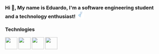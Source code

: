 ### Hi 👋, My name is Eduardo, I'm a software engineering student and a technology enthusiast! <img src="Assets/navi.gif" width="25px" height="25px">


### Technlogies

<img src="https://cdn.jsdelivr.net/gh/devicons/devicon/icons/java/java-original-wordmark.svg" width="40px" height="40px" /> <img src="https://cdn.jsdelivr.net/gh/devicons/devicon/icons/javascript/javascript-original.svg" width="40px" height="40px" /> <img src="https://cdn.jsdelivr.net/gh/devicons/devicon/icons/html5/html5-original-wordmark.svg" width="40px" height="40px"/> <img src="https://cdn.jsdelivr.net/gh/devicons/devicon/icons/css3/css3-original-wordmark.svg" width="40px" height="40px"/>
          
          
          
          

<!--
**eduabdala/eduabdala** is a ✨ _special_ ✨ repository because its `README.md` (this file) appears on your GitHub profile.

Here are some ideas to get you started:

- 🔭 I’m currently working on ...
- 🌱 I’m currently learning ...
- 👯 I’m looking to collaborate on ...
- 🤔 I’m looking for help with ...
- 💬 Ask me about ...
- 📫 How to reach me: ...
- 😄 Pronouns: ...
- ⚡ Fun fact: ...
-->

